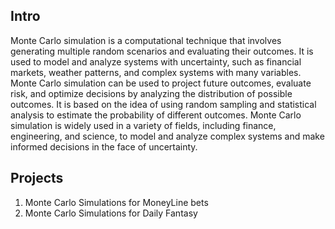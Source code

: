 ## Intro
Monte Carlo simulation is a computational technique that involves generating multiple random scenarios and evaluating their outcomes. It is used to model and 
analyze systems with uncertainty, such as financial markets, weather patterns, and complex systems with many variables. Monte Carlo simulation can be used to 
project future outcomes, evaluate risk, and optimize decisions by analyzing the distribution of possible outcomes. It is based on the idea of using random 
sampling and statistical analysis to estimate the probability of different outcomes. Monte Carlo simulation is widely used in a variety of fields, including 
finance, engineering, and science, to model and analyze complex systems and make informed decisions in the face of uncertainty.

## Projects
1. Monte Carlo Simulations for MoneyLine bets
2. Monte Carlo Simulations for Daily Fantasy

